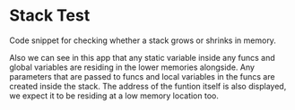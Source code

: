 # Stack Test

Code snippet for checking whether a stack grows or shrinks in memory. 

Also we can see in this app that any static variable inside any funcs and global variables are residing in the lower memories alongside. Any parameters that are passed to funcs and local variables in the funcs are created inside the stack. The address of the funtion itself is also displayed, we expect it to be residing at a low memory location too.

